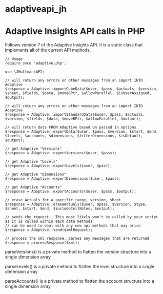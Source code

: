 adaptiveapi_jh
==============

# Adaptive Insights API calls in PHP

Follows version 7 of the Adaptive Insights API.  It is a static class that implements all of the current API methods.


```
// Usage
require_once 'adaptive.php';

use \JHuffman\API;

// will return any errors or other messages from an import INTO Adaptive
$response = Adaptive::importCubeData($user, $pass, $actuals, $version, $sheet, $fields, $data, $moveBPtr, $allowParallel, $isUserAssigned, $output);

// will return any errors or other messages from an import INTO Adaptive
$response = Adaptive::importStandardData($user, $pass, $actuals, $version, $fields, $data, $moveBPtr, $allowParallel, $output);

// will return data FROM Adaptive based on passed in options
$response = Adaptive::exportData($user, $pass, $version, $start, $end, $levels, $accounts, $dimensions, $filterDimensions, $isDefault, $output);

// get Adaptive "Versions"
$response = Adaptive::exportVersions($user, $pass);

// get Adaptive "Levels"
$response = Adaptive::exportLevels($user, $pass);

// get Adaptive "Dimensions"
$response = Adaptive::exportDimensions($user, $pass);

// get Adaptive "Accounts"
$response = Adaptive::exportAccounts($user, $pass, $output);

// erase Actuals for a specific range, version, sheet
$response = Adaptive::eraseActuals($user, $pass, $version, $type, $sheet, $start, $end, $includeCellNotes, $output);

// sends the request.  This most likely won't be called by your script as it is called within each data methods
// can be used to deal with any new api methods that may arise
$response = Adaptive::send($xmlRequest);

// process the xml response, parses any messages that are returned
$response = processResponse($xml);

```

parseVersions() is a private method to flatten the version structure into a single dimension array

parseLevels() is a private method to flatten the level structure into a single dimension array

parseAccounts() is a private method to flatten the account structure into a single dimension array